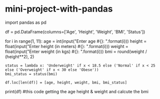 # mini-project-with-pandas
import pandas as pd

df = pd.DataFrame(columns=['Age', 'Height', 'Weight', 'BMI', 'Status'])

for i in range(1, 11):
    age = int(input("Enter age #{}: ".format(i)))
    height = float(input("Enter height (in meters) #{}: ".format(i)))
    weight = float(input("Enter weight (in kgs) #{}: ".format(i)))
    bmi = round(weight / (height**2), 2)
    
    status = lambda x: 'Underweight' if x < 18.5 else ('Normal' if x < 25 else ('Overweight' if x < 30 else 'Obese'))
    bmi_status = status(bmi)
    
    df.loc[len(df)] = [age, height, weight, bmi, bmi_status]

print(df)
#this code getting the age height & weight and calcute the bmi
